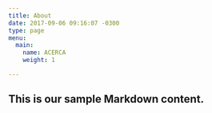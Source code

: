 ```yaml
---
title: About
date: 2017-09-06 09:16:07 -0300
type: page
menu:
  main:
    name: ACERCA
    weight: 1

---
```

## This is our sample Markdown content.
